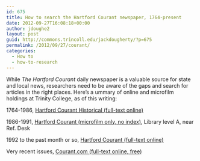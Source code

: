 ```yaml
---
id: 675
title: How to search the Hartford Courant newspaper, 1764-present
date: 2012-09-27T16:08:18+00:00
author: jdoughe2
layout: post
guid: http://commons.trincoll.edu/jackdougherty/?p=675
permalink: /2012/09/27/courant/
categories:
  - How to
  - how-to-research
---
```

While _The Hartford Courant_ daily newspaper is a valuable source for state and local news, researchers need to be aware of the gaps and search for articles in the right places. Here&#8217;s a ummary of online and microfilm holdings at Trinity College, as of this writing:

1764-1986, <a href="http://library.trincoll.edu/research/tor/stats.cfm?ResourceID=131&page=TOR%20Results&category=9&subjectid=14" target="_blank">Hartford Courant Historical (full-text online)</a>

1986-1991, <a href="http://library.trincoll.edu/voyager/shortcut.cfm?BIBID=24100" target="_blank">Hartford Courant (microfilm only, no index)</a>, Library level A, near Ref. Desk

1992 to the past month or so, <a href="http://library.trincoll.edu/research/tor/stats.cfm?ResourceID=130&page=TOR%20Results&category=9&subjectid=14" target="_blank">Hartford Courant (full-text online)</a>

Very recent issues, <a href="http://courant.com" target="_blank">Courant.com (full-text online, free)</a>